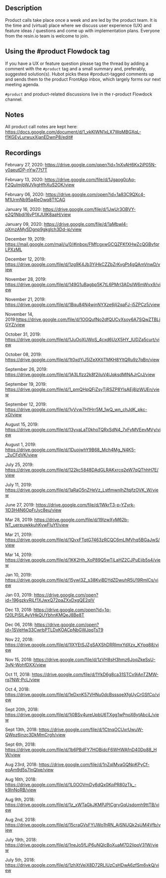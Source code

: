 ## Description
Product calls take place once a week and are led by the product team. It is the time and (virtual) place where we discuss user experience (UX) and feature ideas / questions and come up with implementation plans. Everyone from the resin.io team is welcome to join.

## Using the #product Flowdock tag
If you have a UX or feature question please tag the thread by adding a comment with the `#product` tag and a small summary and, preferably, suggested solution(s). Hubot picks these #product-tagged comments up and sends them to the product FrontApp inbox, which largely forms our next meeting agenda.

`#product` and product-related discussions live in the r-product Flowdock channel.

## Notes

All product call notes are kept here: https://docs.google.com/document/d/1_vkKIWN1xLX7WqMBGXqL-f1KGEyLurwuxXjanEDwnP8/edit#

## Recordings
February 27, 2020: https://drive.google.com/open?id=1nXvAH6Kx2iP05N-y0aeutDP-nYw77t7T

February 13, 2020: https://drive.google.com/file/d/1Jgaog0cAq-F2QuImjbWJVkgHfhXuS2OK/view

February 06, 2020: https://drive.google.com/open?id=1a83C9QXc4-M1UrmNb95a4IeOwq8TfCAG

January 16, 2020: https://drive.google.com/file/d/1JwUr3OBVY-e2Q1Nbdi16vP1XJUIK8aaH/view

January 09, 2020: https://drive.google.com/file/d/1aMbwl4-qXmzAMySDgnp9gkgIch3Dd-ip/view

December 19, 2019: https://mail.google.com/mail/u/0/#inbox/FMfcgxwGCQZFKfXHwZcQGBvfqrLPXzML

December 12, 2019: https://drive.google.com/file/d/1zg9K4Jb3YjHkCZZbZrKvgPt4gQAmVnwD/view

November 28, 2019: https://drive.google.com/file/d/149G1uBagbp5K7tL6PMrI3ADsIW6mWvx9/view

November 21, 2019: https://drive.google.com/file/d/1Bqu84N4wjnNYXze6jli2qaFJ-j5ZPCz5/view

November 14, 2019:https://drive.google.com/file/d/1OGQufNo2dfQUCvXsoy6A7SQwZTBLjGYZ/view

October 31, 2019: https://drive.google.com/file/d/1JuOoXUWoS_4cxd6UzX5HY_IUDZa5curt/view

October 08, 2019: https://drive.google.com/file/d/1t0xdYiJ5IZeXKtlTMKH8YltQRu9z7qBn/view
 
September 26, 2019: https://drive.google.com/file/d/1A3Lflzz2k8f2iluV4lJqksdMlNAJrCrJ/view
 
September 19, 2019: https://drive.google.com/file/d/1_pmQHpQFiZsyTjRSZP8YlsAEj8izWUEn/view

September 12, 2019: https://drive.google.com/file/d/1yVvw7H1Hrr5M_1wQ_wn_chJdK_pkc-xO/view

August 15, 2019: https://drive.google.com/file/d/13yvaLaT0khoTQRxSdN4_7xFyMVEevMVy/view

August 1, 2019: https://drive.google.com/file/d/1DuojwhY9B68_Mch4Mg_N4K5-_2uCFdVK/view

July 25, 2019: https://drive.google.com/file/d/122kc5848DAdGLRAKxrcq2eW7qQThhH7E/view

July 11, 2019: https://drive.google.com/file/d/1aRaO5nZHeVz_LstfmwnlhZfqjfzOVK_W/view

June 27, 2019: https://drive.google.com/file/d/1WkrT3-p-YZyrk-1lD3H4N6OpFrJyc8eu/view

Mar 28, 2019: https://drive.google.com/file/d/19IzwXyM62b-NT_uerpuwkkuhKywFIuYf/view

Mar 21, 2019: https://drive.google.com/file/d/1QvxFTqtG7463zRCQC6mLlMVhq5BGaJwS/view

Mar 14, 2019: https://drive.google.com/file/d/1KK2Hh_XoP89Q5wTiLaHZ2CJPuEiib5s4/view

Jan 10, 2019: https://drive.google.com/file/d/15ywI3Z_s38KviBDYdZDwuhR5U19RmlCs/view

Jan 03, 2019: https://drive.google.com/open?id=196gzkvRjLf1XJwxQ72paZXxDxgQE2qIV

Dec 13, 2018: https://drive.google.com/open?id=1q-f20LPiSILAyVHkQUYbhnKMQeJ8Be8T

Dec 06, 2018: https://drive.google.com/open?id=1SVeHw33CwrbPTLDxKOACpNbGWJpqTsT9

Nov 22, 2018: https://drive.google.com/file/d/1lXYEtSJZgSAXShDRRImxYdXzx_KYpq88/view

Nov 15, 2018: https://drive.google.com/file/d/1zVH8sH3hmz6JoqZkeSsU-3vN-WohfDXX/view

Oct 11, 2018: https://drive.google.com/file/d/1YkD6g8ca31STCx9iAnTZMW-rq7NW-PcL/view

Oct 4, 2018: https://drive.google.com/file/d/1eDxnK57VHNu0dcBsssqeXfgUyCrGSfCo/view

Sept 20th, 2018: https://drive.google.com/file/d/1j0BSv4ureUpbU6TXgg1wPnoX6ytAbciL/view 

Sept 13th, 2018: https://drive.google.com/file/d/1CtnqOCUxrUwuW-QWpz6inzc3DkMmCrgh/view

Sept 6th, 2018: https://drive.google.com/file/d/1b6PBdFY7HOBidcF6WHWAfnD40Dp88_HW/view

Aug 23rd, 2018: https://drive.google.com/file/d/1nZqIMvaGQNpKPyCf-eoAm9d5s7InQIxe/view

Aug 16th, 2018: https://drive.google.com/file/d/1L0OOVmDy6dQx0KpPR80zTk_-k9lnNoRB/view

Aug 9th, 2018: https://drive.google.com/file/d/1z_xWTaGkJKMPJPICgryGqUsdomh9ttTB/view

Aug 2nd, 2018: https://drive.google.com/file/d/15craGVsFYUWo1hRN_AjSNUQk2sUM4Vfb/view

July 19th, 2018: https://drive.google.com/file/d/1neJo5fLiP6uNQlcBoXuaM7D2lipoV31W/view

July 5th, 2018: https://drive.google.com/file/d/1zhXtVeiX8D72RLIUzCsHDwA6zfSm6vkQ/view